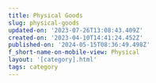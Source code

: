 ```yaml
---
title: Physical Goods
slug: physical-goods
updated-on: '2023-07-26T13:08:43.409Z'
created-on: '2023-04-10T14:41:24.452Z'
published-on: '2024-05-15T08:36:49.498Z'
f_short-name-on-mobile-view: Physical
layout: '[category].html'
tags: category
---
```



